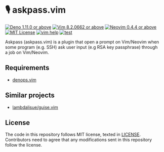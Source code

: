 # 🎙 askpass.vim

[![Deno 1.11.0 or above](https://img.shields.io/badge/Deno-Support%201.11.0-yellowgreen.svg?logo=deno)](https://github.com/denoland/deno/tree/v1.11.0)
[![Vim 8.2.0662 or above](https://img.shields.io/badge/Vim-Support%208.2.0662-yellowgreen.svg?logo=vim)](https://github.com/vim/vim/tree/v8.2.0662)
[![Neovim 0.4.4 or above](https://img.shields.io/badge/Neovim-Support%200.4.4-yellowgreen.svg?logo=neovim&logoColor=white)](https://github.com/neovim/neovim/tree/v0.4.4)
[![MIT License](https://img.shields.io/badge/license-MIT-blue.svg)](LICENSE)
[![vim help](https://img.shields.io/badge/vim-%3Ah%20askpass-orange.svg)](doc/askpass.txt)
[![test](https://github.com/lambdalisue/askpass.vim/actions/workflows/test.yml/badge.svg)](https://github.com/lambdalisue/askpass.vim/actions/workflows/test.yml)

Askpass (askpass.vim) is a plugin that open a prompt on Vim/Neovim when some
program (e.g. SSH) ask user input (e.g RSA key passphrase) through a job on
Vim/Neovim.

## Requirements

- [denops.vim](https://github.com/vim-denops/denops.vim)

## Similar projects

- [lambdalisue/guise.vim](https://github.com/lambdalisue/guise.vim)

## License

The code in this repository follows MIT license, texted in [LICENSE](./LICENSE).
Contributors need to agree that any modifications sent in this repository follow
the license.

